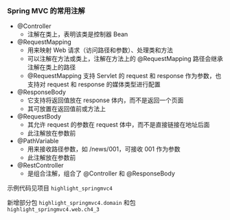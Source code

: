 ### Spring MVC 的常用注解

- @Controller
  - 注解在类上，表明该类是控制器 Bean
- @RequestMapping
  - 用来映射 Web 请求（访问路径和参数）、处理类和方法
  - 可以注解在方法或类上，注解在方法上的 @RequestMapping 路径会继承注解在类上的路径
  - @RequestMapping 支持 Servlet 的 request 和 response 作为参数，也支持对 request 和 response 的媒体类型进行配置
- @ResponseBody
  - 它支持将返回值放在 response 体内，而不是返回一个页面
  - 其可放置在返回值前或方法上
- @RequestBody
  - 其允许 request 的参数在 request 体中，而不是直接链接在地址后面
  - 此注解放在参数前
- @PathVariable
  - 用来接收路径参数，如 /news/001，可接收 001 作为参数
  - 此注解放在参数前
- @RestController
  - 是组合注解，组合了 @Controller 和 @ResponseBody



示例代码见项目 `highlight_springmvc4`

新增部分包 `highlight_springmvc4.domain` 和包 `highlight_springmvc4.web.ch4_3`